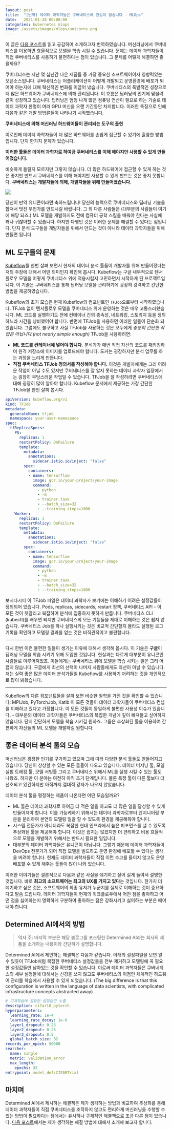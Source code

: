 ```yaml
---
layout: post
title:  "[번역] 데이터 과학자들은 쿠버네티스에 관심이 없습니다 - MLOps"
date:   2021-01-28 00:00:00
categories: kubernetes mlops
image: /assets/images/mlops/unicorns.png
---
```

이 글은 [다음 포스트](https://determined.ai/blog/data-scientists-dont-care-about-kubernetes)를 읽고 공감하여 소개하고자 번역하였습니다. 머신러닝에서 쿠버네티스를 이용하면 효율적으로 모델을 학습 시킬 수 있습니다. 문제는 데이터 과학자들이 직접 쿠버네티스를 사용하기 불편하다는 점이 있습니다. 그 문제를 어떻게 해결하면 좋을까요?

쿠버네티스는 지난 몇 십년간 나온 제품들 중 가장 중요한 소프트웨어이자 영향력있는 오픈소스입니다. 쿠버네티스는 어플리케이션이 어떻게 개발되고 운영환경에 배포가 되어야 하는지에 대해 혁신적인 변화를 이끌어 냈습니다.
쿠버네티스의 폭발적인 성장으로 더 많은 하드웨어가 쿠버네티스에 의해 관리됩니다. 이 흐름은 딥러닝의 인기에 맞물려 같이 성장하고 있습니다. 딥러닝은 엄청 나게 많은 컴퓨팅 연산이 필요로 하는 기술로 데이터 과학자 한명이 여러 GPU 머신을 오랜 기간동안 차지합니다. 이러한 특징으로 인해 다음과 같은 개발 방법론들이 나타나기 시작했습니다.

**쿠버네티스에 의해 머신러닝 하드웨어들이 관리되는 도구의 출현**

이로인해 데이터 과학자들이 더 많은 하드웨어를 손쉽게 접근할 수 있기에 훌륭한 방법입니다. 단지 한가지 문제가 있습니다.

**이러한 툴들은 데이터 과학자로 하여금 쿠버네티스를 이해 해야지만 사용할 수 있게 만들어졌습니다.**

비슷하게 들릴지 모르지만 그렇지 않습니다. 더 많은 하드웨어에 접근할 수 있게 하는 것은 좋지만 반드시 쿠버네티스를 이해 해야지만 사용할 수 있게 만드는 것은 좋지 못합니다. **쿠버네티스는 개발자들에 의해, 개발자들을 위해 만들어졌습니다.**

![](https://determined.ai/assets/images/blogs/kubernetes-bad/kubeflow-unicorns.png)

당신이 만약 유니콘이라면 축하드립니다! 당신의 능력으로 쿠버네티스와 딥러닝 기술을 합쳐서 멋진 무언가를 만드시길 바랍니다. 그 외 다른 사람들은 (대부분의 사람들이 여기에 해당 되죠.) ML 모델을 개발하지도 전에 컴퓨터 공학 스킬을 배워야 한다는 사실에 꽤나 귀찮아할 수 있습니다. 하지만 다행인 것은 이러한 문제를 해결할 수 있다는 점입니다. 단지 분석 도구들을 개발자들을 위해서 만드는 것이 아니라 데이터 과학자들을 위해 만들면 됩니다.


## ML 도구들의 문제

[Kubeflow](https://www.kubeflow.org)를 한번 살펴 보면서 현재의 데이터 분석 툴들이 개발자를 위해 만들어졌다는 저의 주장에 대해서 어떤 의미인지 확인해 봅시다. Kubeflow는 구글 내부적으로 텐서플로우 모델을 어떻게 쿠버네티스 위에 적용시킬지 고민하면서 시작하게 된 프로젝트입니다. 이 기술은 쿠버네티스를 통해 딥러닝 모델을 관리하기에 굉장히 강력하고 간단한 방법을 제공하였습니다.

Kubeflow의 초기 모습은 현재 Kubeflow의 컴포넌트인 `TFJob`으로부터 시작하였습니다. TFJob 없이 텐서플로우 모델을 쿠버네티스 위에 운영하는 것은 매우 고통스러웠습니다. ML 코드를 실행하기도 전에 컨테이너 간의 종속성, 네트워킹, 스토리지 등을 정의하느라 시간을 낭비했어야 합니다. 반면에 TFJob을 사용하면 이러한 일들이 단순화 되었습니다. 그럼에도 불구하고 사실 TFJob을 사용하는 것은 모두에게 *충분히 간단한 작업은 아닙니다.(not nearly simple enough)* TFJob을 사용하려면:

- **ML 코드를 컨테이너에 넣어야 합니다.** 분석가가 매번 직접 자신의 코드를 패키징하여 원격 저장소에 이미지를 업로드해야 합니다. 도커는 굉장하지만 분석 업무를 하는 과정을 느리게 만듭니다.
- **직접 쿠버네티스 TFJob 정의서를 작성해야 합니다.** 이것은 개발자에게는 그리 어려운 작업이 아닐 수도 있지만 쿠버네티스를 잘 알지 못하는 데이터 과학자 입장에서는 굉장히 부담스러운 작업일 수 있습니다. TFJob을 잘 작성하려면 쿠버네티스에 대해 굉장히 많이 알아야 합니다. Kubeflow 문서에서 제공하는 가장 간단한 TFJob을 한번 살펴 봅시다.

```yaml
apiVersion: kubeflow.org/v1
kind: TFJob
metadata:
  generateName: tfjob
  namespace: your-user-namespace
spec:
  tfReplicaSpecs:
    PS:
      replicas: 1
      restartPolicy: OnFailure
      template:
        metadata:
          annotations:
            sidecar.istio.io/inject: "false"
        spec:
          containers:
          - name: tensorflow
            image: gcr.io/your-project/your-image
            command:
              - python
              - -m
              - trainer.task
              - --batch_size=32
              - --training_steps=1000
    Worker:
      replicas: 3
      restartPolicy: OnFailure
      template:
        metadata:
          annotations:
            sidecar.istio.io/inject: "false"
        spec:
          containers:
          - name: tensorflow
            image: gcr.io/your-project/your-image
            command:
              - python
              - -m
              - trainer.task
              - --batch_size=32
              - --training_steps=1000
```

보시다시피 이 TFJob 파일은 데이터 과학자가 보기에는 이해하기 어려운 설정값들이 정의되어 있습니다. Pods, replicas, sidecards, restart 정책, 쿠버네티스 API - 이 모든 것이 헷갈리고 복잡하여 분석에 집중하지 못하게 만듭니다. 쿠버네티스 CLI (kubectl)를 배우면 되지만 쿠버네티스의 모든 기능들을 제대로 이해하는 것은 쉽지 않습니다. 쿠버네티스 Job을 하나 실행시키는 것은 비교적 간단할지 몰라도 실행된 로그 기록을 확인하고 모델링 결과를 얻는 것은 비직관적이고 불편합니다.

---

다시 한번 이런 불편한 일들이 생기는 이유에 대해서 생각해 봅시다. 이 기술은 **구글**이 딥러닝 모델을 학습 시키기 위해 도입한 것입니다. 현실과는 다르게 대부분이 유니콘인 사람들로 이루어져있죠. 이들에게는 쿠버네티스 위에 모델을 학습 시키는 일은 그리 어렵지 않습니다. 구글에게 최선의 선택이 나머지 사람들에게도 최선이 아닐 수 있습니다. 저는 실력 좋은 많은 데이터 분석가들일 Kubeflow를 사용하기 꺼려하는 것을 개인적으로 많이 봐왔습니다.

---

Kubeflow의 다른 컴포넌트들을 살펴 보면 비슷한 철학을 가진 것을 확인할 수 있습니다: MPIJob, PyTorchJob, Katib 이 모든 것들이 데이터 과학자들이 쿠버네티스 컨셉을 이해하고 있다고 가정합니다. 이 모든 것들이 동일하게 불편한 사용성 이슈가 있습니다. - 대부분의 데이터 과학자들은 쿠버네티스의 복잡한 개념에 깊이 빠져들고 싶어하지 않습니다. 단지 간단하게 모델을 학습 시키길 원하죠. 그들은 추상화된 툴을 이용하여 간편하게 자신들의 ML 모델을 개발하길 원합니다.


## 좋은 데이터 분석 툴의 모습

머신러닝은 굉장한 인기를 구가하고 있으며 그에 따라 다양한 분석 툴들도 만들어지고 있습니다. 당신이 상상할 수 있는 모든 툴들이 나오고 있습니다. 데이터 버저닝 툴, 모델 실험 트래킹 툴, 모델 서빙툴 그리고 쿠버네티스 위에서 ML를 실행 시킬 수 있는 툴도 나왔죠. 하지만 이 분야는 여전히 아직 초기 단계입니다. 물론 특정 툴이 다른 툴보다 더 선호되고 있긴하지만 아직까지 절대적 강자가 나오지 않았습니다. 

데이터 분석 툴을 평정하는 제품이 나온다면 어떤 모습일까요?

- ML 툴은 데이터 과학자로 하여금 더 적은 일을 하고도 더 많은 일을 달성할 수 있게 만들어져야 합니다. 이를 가능케하기 위해서는 데이터 과학자로부터 엔지니어링 부분을 분리하여 본연의 모델링 일을 할 수 있도록 환경을 제공해줘야 합니다.
- 시스템 전문가가 아니더라도 복잡한 현대 인프라에서 높은 퍼포먼스를 낼 수 있도록 추상화된 툴을 제공해야 합니다. 이것은 쉽지는 않겠지만 더 편리하고 비용 효율적으로 모델을 개발하기 위해서는 반드시 필요한 일입니다.
- 대부분의 데이터 과학자들은 유니콘이 아닙니다. 그렇기 때문에 데이터 과학자들이 DevOps 전문가가 되어 직접 모델을 빌드하고 운영 환경에 배포할 수 있다는 생각을 버려야 합니다. 현재도 데이터 과학자들이 직접 이런 수고를 들이지 않고도 운영 배포할 수 있게 해주는 툴들이 많이 나와 있습니다.

이러한 이야기들은 결론적으로 다음과 같은 사실을 얘기하고 싶어 길게 늘여서 설명한 것입니다. 바로 **최고의 소프트웨어는 최고의 UX를 가지고 있다**는 것입니다. 한가지 더 얘기하고 싶은 것은, 소프트웨어의 최종 유저가 누군지를 실제로 이해하는 것이 중요하다고 말씀 드립니다. 데이터 과학자들이 현재의 워크플로우에서 어떤 점을 좋아하고 어떤 점을 싫어하는지 명확하게 구분하여 좋아하는 점은 강화시키고 싫어하는 부분은 떼어내야 합니다.

## Determined AI에서의 방법

> 역자 주: 마지막 부분은 해당 블로그를 포스팅한 Determined AI라는 회사의 제품을 소개하는 내용이라 간단하게 설명합니다.

Determined AI에서 제안하는 해결책은 다음과 같습니다. 아래의 설정파일을 보면 알 수 있듯이 TFJob처럼 복잡한 쿠버네티스 설정값들을 전부 제거하고 모델링에 꼭 필요한 설정값들만 남아있는 것을 확인할 수 있습니다. 이로써 데이터 과학자들은 쿠버네티스의 세부 설정들에 대해서는 신경을 쓰지 않고도 쿠버네티스의 이점인 체계적인 하드웨어 관리를 학습에서 사용할 수 있게 되었습니다. (The big difference is that this configuration is written in the language of data scientists, with complicated infrastructure concepts abstracted away)

```yaml
# 기계학습에 필요한 설정값만 노출
description: cifar10_pytorch
hyperparameters:
  learning_rate: 1e-4
  learning_rate_decay: 1e-6
  layer1_dropout: 0.25
  layer2_dropout: 0.25
  layer3_dropout: 0.5
  global_batch_size: 32
records_per_epoch: 50000
searcher:
  name: single
  metric: validation_error
  max_length:
    epochs: 32
entrypoint: model_def:CIFARTrial
```

## 마치며

Determined AI에서 제시하는 해결책은 제가 생각하는 방법과 비교하여 추상화를 통해 데이터 과학자들이 직접 쿠버네티스를 조작하지 않고도 편리하게 머신러닝을 수행할 수 있는 방법이 필요하다는 점에서는 유사하나 구체적인 해결책으로 조금 다른 점이 있습니다.
[다음 포스트](https://coffeewhale.com/kubernetes/mlops/2021/03/02/mlops-jupyterflow)에서는 제가 생각하는 해결 방법에 대해서 소개해 보고자 합니다.
